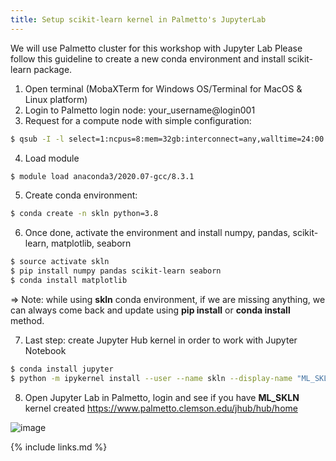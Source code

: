 ```yaml
---
title: Setup scikit-learn kernel in Palmetto's JupyterLab
---
```

We will use Palmetto cluster for this workshop with Jupyter Lab
Please follow this guideline to create a new conda environment and install scikit-learn package.
1. Open terminal (MobaXTerm for Windows OS/Terminal for MacOS & Linux platform)
2. Login to Palmetto login node: your_username@login001
3. Request for a compute node with simple configuration:

```bash
$ qsub -I -l select=1:ncpus=8:mem=32gb:interconnect=any,walltime=24:00:00
```

4. Load module


```bash
$ module load anaconda3/2020.07-gcc/8.3.1
```

5. Create conda environment:

```bash
$ conda create -n skln python=3.8
```

6. Once done, activate the environment and install numpy, pandas, scikit-learn, matplotlib, seaborn

```bash
$ source activate skln
$ pip install numpy pandas scikit-learn seaborn
$ conda install matplotlib
```

=> Note: while using **skln** conda environment, if we are missing anything, we can always come back and update using **pip install**
or **conda install** method.

7. Last step: create Jupyter Hub kernel in order to work with Jupyter Notebook

```bash
$ conda install jupyter
$ python -m ipykernel install --user --name skln --display-name "ML_SKLN"
```


8. Open Jupyter Lab in Palmetto, login and see if you have **ML_SKLN** kernel created
https://www.palmetto.clemson.edu/jhub/hub/home

![image](https://user-images.githubusercontent.com/43855029/117862252-74bbc780-b260-11eb-8dbb-4a07ae955c54.png)

{% include links.md %}
